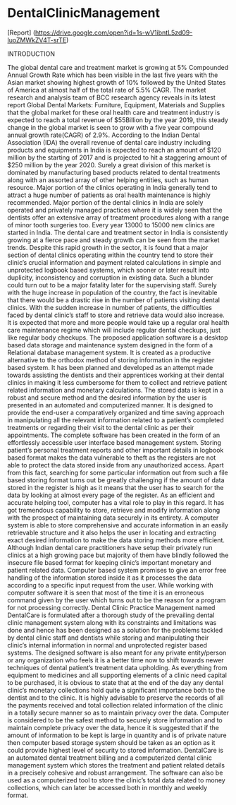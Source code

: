 # DentalClinicManagement

[Report] (https://drive.google.com/open?id=1s-wV1ibntL5zd09-luoZMWkZV4T-srTE)

INTRODUCTION

The global dental care and treatment market is growing at 5% Compounded Annual Growth Rate which has been visible in the  last five years with the Asian market showing highest growth of 10% followed by the United States of America at almost half of the total rate of 5.5% CAGR. The market research and analysis team of BCC research agency reveals in its latest report Global Dental Markets: Furniture, Equipment, Materials and Supplies that the global market for these oral health care and treatment industry is expected to reach a total revenue of $55Billion by the year 2019, this steady change in the global market is seen to grow with a five year compound annual growth rate(CAGR) of 2.9%.
According to the Indian Dental Association (IDA) the overall revenue of dental care industry including products and equipments in India is expected to reach an amount of $120 million by the starting of 2017 and is projected to hit a staggering amount of $250 million by the year 2020. Surely a great division of this market is dominated by manufacturing based products related to dental treatments along with an assorted array of other helping entities, such as human resource. Major portion of the clinics operating in India generally tend to attract a huge number of patients as oral health maintenance is highly recommended.
Major portion of the dental clinics in India are solely operated and privately managed practices where it is widely seen that the dentists offer an extensive array of treatment procedures along with a range of minor tooth surgeries too. Every year 13000 to 15000 new clinics are started in India. The dental care and treatment sector in India is consistently growing at a fierce pace and steady growth can be seen from the market trends.
Despite this rapid growth in the sector, it is found that a major section of dental clinics operating within the country tend to store their clinic’s crucial information and payment related calculations in simple and unprotected logbook based systems, which sooner or later result into duplicity, inconsistency and corruption in existing data. Such a blunder could turn out to be a major fatality later for the supervising staff.
Surely with the huge increase in population of the country, the fact is inevitable that there would be a drastic rise in the number of patients visiting dental clinics. With the sudden increase in number of patients, the difficulties faced by dental clinic’s staff to store and retrieve data would also increase. It is expected that more and more people would take up a regular oral health care maintenance regime which will include regular dental checkups, just like regular body checkups.
The proposed application software is a desktop based data storage and maintenance system designed in the form of a Relational database management system. It is created as a productive alternative to the orthodox method of storing information in the register based system. It has been planned and developed as an attempt made towards assisting the dentists and their apprentices working at their dental clinics in making it less cumbersome for them to collect and retrieve patient related information and monetary calculations. The stored data is kept in a robust and secure method and the desired information by the user is presented in an automated and computerized manner.
It is designed to provide the end-user a comparatively organized and time saving approach in manipulating all the relevant information related to a patient’s completed treatments or regarding their visit to the dental clinic as per their appointments. The complete software has been created in the form of an effortlessly accessible user interface based management system.
Storing patient’s personal treatment reports and other important details in logbook based format makes the data vulnerable to theft as the registers are not able to protect the data stored inside from any unauthorized access. Apart from this fact, searching for some particular information out from such a file based storing format turns out be greatly challenging if the amount of data stored in the register is high as it means that the user has to search for the data by looking at almost every page of the register.
As an efficient and accurate helping tool, computer has a vital role to play in this regard. It has got tremendous capability to store, retrieve and modify information along with the prospect of maintaining data securely in its entirety. A computer system is able to store comprehensive and accurate information in an easily retrievable structure and it also helps the user in locating and extracting exact desired information to make the data storing methods more efficient.
Although Indian dental care practitioners have setup their privately run clinics at a high growing pace but majority of them have blindly followed the insecure file based format for keeping clinic’s important monetary and patient related  data.
Computer based system promises to give an error free handling of the information stored inside it as it processes the data according to a specific input request from the user. While working with computer software it is seen that most of the time it is an erroneous command given by the user which turns out to be the reason for a program for not processing correctly.
Dental Clinic Practice Management named DentalCare is formulated after a thorough study of the prevailing dental clinic management system along with its constraints and limitations was done and hence has been designed as a solution for the problems tackled by dental clinic   staff and dentists while storing and manipulating their clinic’s internal information in normal and unprotected register based systems. The designed software is also meant for any private entity/person or any organization who feels it is a better time now to shift towards newer techniques of dental patient’s treatment data upholding.
As everything from equipment to medicines and all supporting elements of a clinic need capital to be purchased, it is obvious to state that at the end of the day any dental clinic’s monetary collections hold quite a significant importance both to the dentist and to the clinic. It is highly advisable to preserve the records of all the payments received and total collection related information of the clinic in a totally secure manner so as to maintain privacy over the data. Computer is considered to be the safest method to securely store information and to maintain complete privacy over the data, hence it is suggested that if the amount of information to be kept is large in quantity and is of private nature then computer based storage system should be taken as an option as it could provide highest level of security to stored information.
DentalCare is an automated dental treatment billing and a computerized dental clinic management system which stores the treatment and patient related details in a precisely cohesive and robust arrangement. The software can also be used as a computerized tool to store the clinic’s total data related to money collections, which can later be accessed both in monthly and weekly format.
